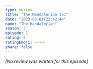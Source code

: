 ```yaml
---
type: series
title: "The Mandalorian 3x1"
date: "2023-03-01T22:42:44"
name: "The Mandalorian"
season: 3
episode: 1
rating: 4
ratingEmoji: ⭐️⭐️⭐️⭐️
share: false
---
```


_[No review was written for this episode]_
